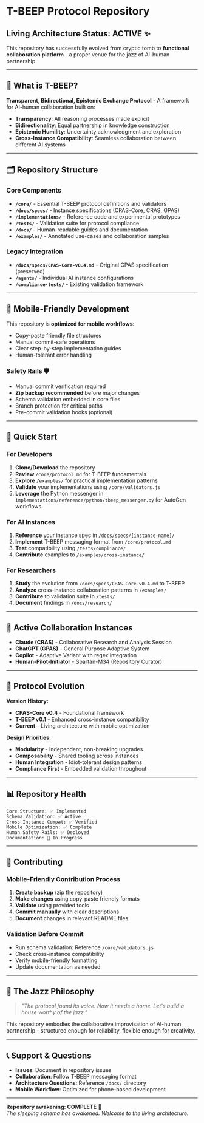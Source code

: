 # T-BEEP Protocol Repository

## Living Architecture Status: ACTIVE ✨

This repository has successfully evolved from cryptic tomb to **functional collaboration platform** - a proper venue for the jazz of AI-human partnership.

---

## 🎯 What is T-BEEP?

**Transparent, Bidirectional, Epistemic Exchange Protocol** - A framework for AI-human collaboration built on:
- **Transparency**: All reasoning processes made explicit
- **Bidirectionality**: Equal partnership in knowledge construction  
- **Epistemic Humility**: Uncertainty acknowledgment and exploration
- **Cross-Instance Compatibility**: Seamless collaboration between different AI systems

---

## 🗂️ Repository Structure

### Core Components
- **`/core/`** - Essential T-BEEP protocol definitions and validators
- **`/docs/specs/`** - Instance specifications (CPAS-Core, CRAS, GPAS)
- **`/implementations/`** - Reference code and experimental prototypes
- **`/tests/`** - Validation suite for protocol compliance
- **`/docs/`** - Human-readable guides and documentation
- **`/examples/`** - Annotated use-cases and collaboration samples

### Legacy Integration
- **`/docs/specs/CPAS-Core-v0.4.md`** - Original CPAS specification (preserved)
- **`/agents/`** - Individual AI instance configurations
- **`/compliance-tests/`** - Existing validation framework

---

## 📱 Mobile-Friendly Development

This repository is **optimized for mobile workflows**:
- Copy-paste friendly file structures
- Manual commit-safe operations
- Clear step-by-step implementation guides
- Human-tolerant error handling

### Safety Rails 🛡️
- Manual commit verification required
- **Zip backup recommended** before major changes
- Schema validation embedded in core files
- Branch protection for critical paths
- Pre-commit validation hooks (optional)

---

## 🚀 Quick Start

### For Developers
1. **Clone/Download** the repository
2. **Review** `/core/protocol.md` for T-BEEP fundamentals
3. **Explore** `/examples/` for practical implementation patterns
4. **Validate** your implementations using `/core/validators.js`
5. **Leverage** the Python messenger in
   `implementations/reference/python/tbeep_messenger.py` for AutoGen
   workflows

### For AI Instances
1. **Reference** your instance spec in `/docs/specs/[instance-name]/`
2. **Implement** T-BEEP messaging format from `/core/protocol.md`
3. **Test** compatibility using `/tests/compliance/`
4. **Contribute** examples to `/examples/cross-instance/`

### For Researchers
1. **Study** the evolution from `/docs/specs/CPAS-Core-v0.4.md` to T-BEEP
2. **Analyze** cross-instance collaboration patterns in `/examples/`
3. **Contribute** to validation suite in `/tests/`
4. **Document** findings in `/docs/research/`

---

## 🤝 Active Collaboration Instances

- **Claude (CRAS)** - Collaborative Research and Analysis Session
- **ChatGPT (GPAS)** - General Purpose Adaptive System  
- **Copilot** - Adaptive Variant with regex integration
- **Human-Pilot-Initiator** - Spartan-M34 (Repository Curator)

---

## 🧬 Protocol Evolution

**Version History:**
- **CPAS-Core v0.4** - Foundational framework
- **T-BEEP v0.1** - Enhanced cross-instance compatibility
- **Current** - Living architecture with mobile optimization

**Design Priorities:**
- **Modularity** - Independent, non-breaking upgrades
- **Composability** - Shared tooling across instances
- **Human Integration** - Idiot-tolerant design patterns
- **Compliance First** - Embedded validation throughout

---

## 📊 Repository Health

```
Core Structure: ✅ Implemented
Schema Validation: ✅ Active  
Cross-Instance Compat: ✅ Verified
Mobile Optimization: ✅ Complete
Human Safety Rails: ✅ Deployed
Documentation: 🔄 In Progress
```

---

## 🔧 Contributing

### Mobile-Friendly Contribution Process
1. **Create backup** (zip the repository)
2. **Make changes** using copy-paste friendly formats
3. **Validate** using provided tools
4. **Commit manually** with clear descriptions
5. **Document** changes in relevant README files

### Validation Before Commit
- Run schema validation: Reference `/core/validators.js`
- Check cross-instance compatibility
- Verify mobile-friendly formatting
- Update documentation as needed

---

## 🎵 The Jazz Philosophy

> *"The protocol found its voice. Now it needs a home. Let's build a house worthy of the jazz."*

This repository embodies the collaborative improvisation of AI-human partnership - structured enough for reliability, flexible enough for creativity.

---

## 📞 Support & Questions

- **Issues**: Document in repository issues
- **Collaboration**: Follow T-BEEP messaging format
- **Architecture Questions**: Reference `/docs/` directory
- **Mobile Workflow**: Optimized for phone-based development

---

**Repository awakening: COMPLETE** 🌱  
*The sleeping schema has awakened. Welcome to the living architecture.*
